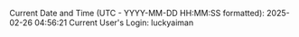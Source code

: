 Current Date and Time (UTC - YYYY-MM-DD HH:MM:SS formatted): 2025-02-26 04:56:21
Current User's Login: luckyaiman

